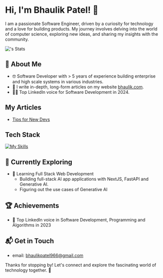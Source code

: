# Hi, I'm Bhaulik Patel! 👋

I am a passionate Software Engineer, driven by a curiosity for technology and a love for building products. My journey involves delving into the world of computer science, exploring new ideas, and sharing my insights with the community.

![<bhaulik>'s Stats](https://github-readme-stats.vercel.app/api?username=<bhaulik>&theme=vue-dark&show_icons=true&hide_border=true&count_private=true)

## 🚀 About Me

- 🤓 Software Developer with > 5 years of experience building enterprise and high scale systems in various industries.
- 📝 I write in-depth, long-form articles on my website [bhaulik.com](https://bhaulik.com).
- 🧑‍💻 Top LinkedIn voice for Software Development in 2024.

## My Articles
- [Tips for New Devs]([https://www.freecodecamp.org/news/javascript-engine-and-runtime-explained/](https://qr.ae/psbkZy))


## Tech Stack
[![My Skills](https://skillicons.dev/icons?i=js,html,css,nextjs,c#,dotnet,postgres,visualstudio,tailwind,azure,fastapi,supabase)](https://skillicons.dev)

## 🌱 Currently Exploring

- 🚀 Learning Full Stack Web Development
  - Building full-stack AI app applications with NextJS, FastAPI and Generative AI.
  - Figuring out the use cases of Generative AI

 ## 🏆 Achievements

- 🌟 Top LinkedIn voice in Software Development, Programming and Algorithms in 2023 

## 📬 Get in Touch

- email: bhaulikpatel966@gmail.com

Thanks for stopping by! Let's connect and explore the fascinating world of technology together. 🚀
